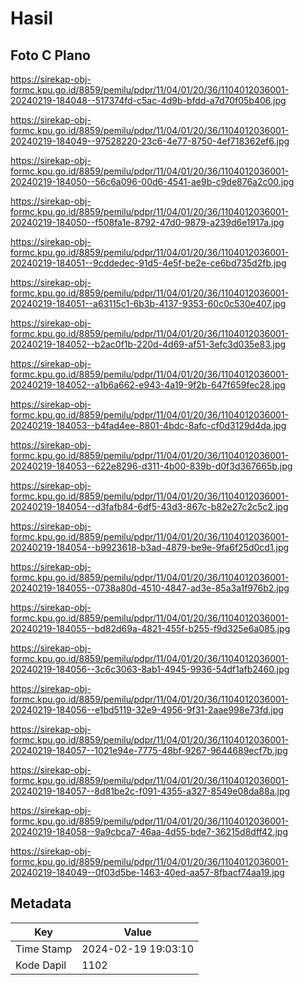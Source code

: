 # Hasil

## Foto C Plano

https://sirekap-obj-formc.kpu.go.id/8859/pemilu/pdpr/11/04/01/20/36/1104012036001-20240219-184048--517374fd-c5ac-4d9b-bfdd-a7d70f05b406.jpg

https://sirekap-obj-formc.kpu.go.id/8859/pemilu/pdpr/11/04/01/20/36/1104012036001-20240219-184049--97528220-23c6-4e77-8750-4ef718362ef6.jpg

https://sirekap-obj-formc.kpu.go.id/8859/pemilu/pdpr/11/04/01/20/36/1104012036001-20240219-184050--56c6a096-00d6-4541-ae9b-c9de876a2c00.jpg

https://sirekap-obj-formc.kpu.go.id/8859/pemilu/pdpr/11/04/01/20/36/1104012036001-20240219-184050--f508fa1e-8792-47d0-9879-a239d6e1917a.jpg

https://sirekap-obj-formc.kpu.go.id/8859/pemilu/pdpr/11/04/01/20/36/1104012036001-20240219-184051--9cddedec-91d5-4e5f-be2e-ce6bd735d2fb.jpg

https://sirekap-obj-formc.kpu.go.id/8859/pemilu/pdpr/11/04/01/20/36/1104012036001-20240219-184051--a63115c1-6b3b-4137-9353-60c0c530e407.jpg

https://sirekap-obj-formc.kpu.go.id/8859/pemilu/pdpr/11/04/01/20/36/1104012036001-20240219-184052--b2ac0f1b-220d-4d69-af51-3efc3d035e83.jpg

https://sirekap-obj-formc.kpu.go.id/8859/pemilu/pdpr/11/04/01/20/36/1104012036001-20240219-184052--a1b6a662-e943-4a19-9f2b-647f659fec28.jpg

https://sirekap-obj-formc.kpu.go.id/8859/pemilu/pdpr/11/04/01/20/36/1104012036001-20240219-184053--b4fad4ee-8801-4bdc-8afc-cf0d3129d4da.jpg

https://sirekap-obj-formc.kpu.go.id/8859/pemilu/pdpr/11/04/01/20/36/1104012036001-20240219-184053--622e8296-d311-4b00-839b-d0f3d367665b.jpg

https://sirekap-obj-formc.kpu.go.id/8859/pemilu/pdpr/11/04/01/20/36/1104012036001-20240219-184054--d3fafb84-6df5-43d3-867c-b82e27c2c5c2.jpg

https://sirekap-obj-formc.kpu.go.id/8859/pemilu/pdpr/11/04/01/20/36/1104012036001-20240219-184054--b9923618-b3ad-4879-be9e-9fa6f25d0cd1.jpg

https://sirekap-obj-formc.kpu.go.id/8859/pemilu/pdpr/11/04/01/20/36/1104012036001-20240219-184055--0738a80d-4510-4847-ad3e-85a3a1f976b2.jpg

https://sirekap-obj-formc.kpu.go.id/8859/pemilu/pdpr/11/04/01/20/36/1104012036001-20240219-184055--bd82d69a-4821-455f-b255-f9d325e6a085.jpg

https://sirekap-obj-formc.kpu.go.id/8859/pemilu/pdpr/11/04/01/20/36/1104012036001-20240219-184056--3c6c3063-8ab1-4945-9936-54df1afb2460.jpg

https://sirekap-obj-formc.kpu.go.id/8859/pemilu/pdpr/11/04/01/20/36/1104012036001-20240219-184056--e1bd5119-32e9-4956-9f31-2aae998e73fd.jpg

https://sirekap-obj-formc.kpu.go.id/8859/pemilu/pdpr/11/04/01/20/36/1104012036001-20240219-184057--1021e94e-7775-48bf-9267-9644689ecf7b.jpg

https://sirekap-obj-formc.kpu.go.id/8859/pemilu/pdpr/11/04/01/20/36/1104012036001-20240219-184057--8d81be2c-f091-4355-a327-8549e08da88a.jpg

https://sirekap-obj-formc.kpu.go.id/8859/pemilu/pdpr/11/04/01/20/36/1104012036001-20240219-184058--9a9cbca7-46aa-4d55-bde7-36215d8dff42.jpg

https://sirekap-obj-formc.kpu.go.id/8859/pemilu/pdpr/11/04/01/20/36/1104012036001-20240219-184049--0f03d5be-1463-40ed-aa57-8fbacf74aa19.jpg


## Metadata

| Key        | Value               |
| ---------- | ------------------- |
| Time Stamp | 2024-02-19 19:03:10 |
| Kode Dapil | 1102                |



